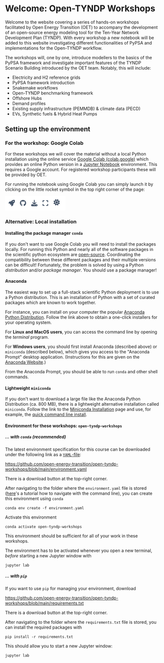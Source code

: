 # Welcome: Open-TYNDP Workshops

Welcome to the website covering a series of hands-on workshops facilitated by Open Energy Transition (OET) to accompany the development of an open-source energy modeling tool for the Ten-Year Network Development Plan (TYNDP).
With every workshop a new notebook will be added to this website investigating different functionalities of PyPSA and implementations for the Open-TYNDP workflow.

The workshops will, one by one, introduce modellers to the basics of the PyPSA framework and investigate important features of the TYNDP Scenario Building introduced by the OET team.
Notably, this will include:

- Electricity and H2 reference grids
- PyPSA framework introduction
- Snakemake workflows
- Open-TYNDP benchmarking framework
- Offshore Hubs
- Demand profiles
- Existing supply infrastructure (PEMMDB) & climate data (PECD)
- EVs, Synthetic fuels & Hybrid Heat Pumps

## Setting up the environment

### For the workshop: Google Colab

For these workshops we will cover the material without a local Python installation using the online service  [Google Colab (colab.google)](https://colab.google) which provides an online Python version
in a [Jupyter Notebook](jupyter.org/) environment. This requires a Google account. For registered workshop participants these will be provided by OET.

For running the notebook using Google Colab you can simply launch it by clicking on the little rocket symbol in the top right corner of the page:

![notebook_launch.png](notebook_launch.png)

### Alternative: Local installation

#### Installing the package manager `conda`

If you don't want to use Google Colab you will need to install the packages locally. For running this Python and nearly all of the software packages in the scientific python
ecosystem are [open-source](https://opensource.org/). Coordinating the
compatibility between these different packages and their multiple versions can be difficult! Fortunately, the problem is solved by using a Python
_distribution_ and/or _package manager_. You should use a package manager!

#### Anaconda

The easiest way to set up a full-stack scientific Python deployment is to use a
Python distribution. This is an installation of Python with a set of curated
packages which are known to work together.

For instance, you can install on your computer the popular
[Anaconda Python Distribution](https://www.anaconda.com/download/).
Follow the link above to obtain a one-click installers for your operating system.

For **Linux and MacOS users**, you can access the command line by opening the _terminal_ program.

For **Windows users**, you should first install Anaconda (described above) or `miniconda` (described below), which gives you access to the "Anaconda Prompt" desktop application. (Instructions for this are given on the [Anaconda Website](https://docs.anaconda.com/anaconda/user-guide/getting-started/#write-a-python-program-using-anaconda-prompt-or-terminal).)

From the Anaconda Prompt, you should be able to run `conda` and other shell commands.

#### Lightweight `miniconda`

If you don't want to download a large file like the Anaconda Python Distribution (ca. 800 MB), there is a
lightweight alternative installation called `miniconda`.
Follow the link to the [Miniconda Installation](https://docs.conda.io/en/latest/miniconda.html) page and use, for example, the [quick command line install](https://docs.anaconda.com/miniconda/#quick-command-line-install).

#### Environment for these workshops: `open-tyndp-workshops`

##### ... with `conda` (recommended)

The latest environment specification for this course can be downloaded under the following link as a [`YAML`-file](https://en.wikipedia.org/wiki/YAML):

https://github.com/open-energy-transition/open-tyndp-workshops/blob/main/environment.yaml

There is a download button at the top-right corner.

After navigating to the folder where the `environment.yaml` file is stored ([here](https://tutorials.codebar.io/command-line/introduction/tutorial.html)'s a tutorial how to navigate with the command line),
you can create this environment using `conda`

    conda env create -f environment.yaml

Activate this environment

    conda activate open-tyndp-workshops

This environment should be sufficient for all of your work in these workshops.

The environment has to be activated whenever you open a new terminal,
*before* starting a new Jupyter window with

    jupyter lab

##### ... with `pip`

If you want to use `pip` for managing your environment, download

https://github.com/open-energy-transition/open-tyndp-workshops/blob/main/requirements.txt

There is a download button at the top-right corner.

After navigating to the folder where the `requirements.txt` file is stored,
you can install the required packages with

    pip install -r requirements.txt

This should allow you to start a new Jupyter window:

    jupyter lab
